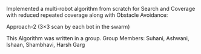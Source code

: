 Implemented a multi-robot algorithm from scratch for Search and Coverage with reduced repeated coverage along with Obstacle Avoidance:    

Approach-2 (3×3 scan by each bot in the swarm)

This Algorithm was written in a group.
Group Members: Suhani, Ashwani, Ishaan, Shambhavi, Harsh Garg

